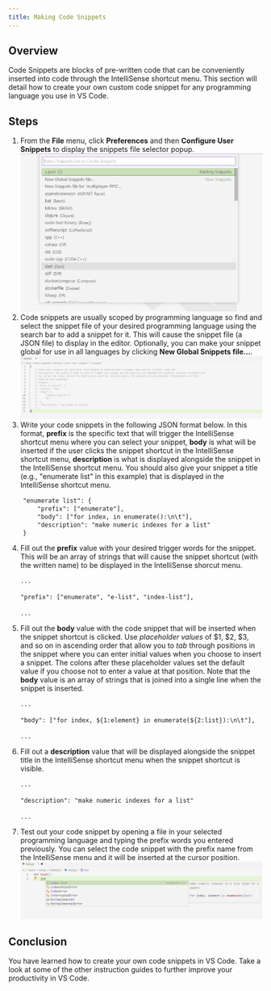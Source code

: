 ```yaml
---
title: Making Code Snippets
---
```

## Overview
Code Snippets are blocks of pre-written code that can be conveniently inserted into code through the IntelliSense shortcut menu. This section will detail how to create your own custom code snippet for any programming language you use in VS Code.  

## Steps
1. From the **File** menu, click **Preferences** and then **Configure User Snippets** to display the snippets file selector popup.
![image](images/page4-img1.png)
2. Code snippets are usually scoped by programming language so find and select the snippet file of your desired programming language using the search bar to add a snippet for it. This will cause the snippet file (a JSON file) to display in the editor. Optionally, you can make your snippet global for use in all languages by clicking **New Global Snippets file...**.
![image](images/page4-img2.PNG)
3. Write your code snippets in the following JSON format below. In this format, **prefix** is the specific text that will trigger the IntelliSense shortcut menu where you can select your snippet, **body** is what will be inserted if the user clicks the snippet shortcut in the IntelliSense shortcut menu, **description** is what is displayed alongside the snippet in the IntelliSense shortcut menu. You should also give your snippet a title (e.g., "enumerate list" in this example) that is displayed in the IntelliSense shortcut menu.
```
    "enumerate list": {
		"prefix": ["enumerate"],
		"body": ["for index, in enumerate():\n\t"],
		"description": "make numeric indexes for a list"
	}
```
4. Fill out the **prefix** value with your desired trigger words for the snippet. This will be an array of strings that will cause the snippet shortcut (with the written name) to be displayed in the IntelliSense shorcut menu.
    ```
    ...

    "prefix": ["enumerate", "e-list", "index-list"],

    ...
    ```
5. Fill out the **body** value with the code snippet that will be inserted when the snippet shortcut is clicked. Use *placeholder values* of $1, $2, $3, and so on in ascending order that allow you to *tab* through positions in the snippet where you can enter initial values when you choose to insert a snippet. The colons after these placeholder values set the default value if you choose not to enter a value at that position. Note that the **body** value is an array of strings that is joined into a single line when the snippet is inserted.  
    ```
    ...

    "body": ["for index, ${1:element} in enumerate(${2:list}):\n\t"], 

    ...
    ```
6. Fill out a **description** value that will be displayed alongside the snippet title in the IntelliSense shortcut menu when the snippet shortcut is visible. 
    ```
    ...

	"description": "make numeric indexes for a list"

    ...
    ```
7. Test out your code snippet by opening a file in your selected programming language and typing the prefix words you entered previously. You can select the code snippet with the prefix name from the IntelliSense menu and it will be inserted at the cursor position.
![image](images/page4-img3.png)

## Conclusion
You have learned how to create your own code snippets in VS Code. Take a look at some of the other instruction guides to further improve your productivity in VS Code.